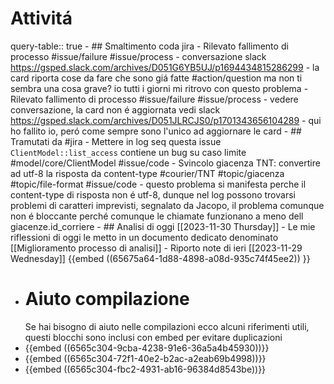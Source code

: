 # Attivitá
query-table:: true
	- ## Smaltimento coda jira
		- Rilevato fallimento di processo #issue/failure #issue/process
			- conversazione slack https://gsped.slack.com/archives/D051G6YB5UJ/p1694434815286299
			- la card riporta cose da fare che sono giá fatte #action/question ma non ti sembra una cosa grave? io tutti i giorni mi ritrovo con questo problema
		- Rilevato fallimento di processo #issue/failure #issue/process
			- vedere conversazione, la card non é aggiornata vedi slack https://gsped.slack.com/archives/D051JLRCJS0/p1701343656104289
			- qui ho fallito io, peró come sempre sono l'unico ad aggiornare le card
	- ## Tramutati da #jira
		- Mettere in log seq questa issue `ClientModel::list_access` contiene un bug su caso limite #model/core/ClientModel #issue/code
		- Svincolo giacenza TNT: convertire ad utf-8 la risposta da content-type #courier/TNT #topic/giacenza #topic/file-format #issue/code
			- questo problema si manifesta perche il content-type di risposta non é utf-8, dunque nel log possono trovarsi problemi di caratteri imprevisti, segnalato da Jacopo, il problema comunque non é bloccante perché comunque le chiamate funzionano a meno dell giacenze.id_corriere
	- ## Analisi di oggi [[2023-11-30 Thursday]]
		- Le mie riflessioni di oggi le metto in un documento dedicato denominato [[Miglioramento processo di analisi]]
		- Riporto note di ieri [[2023-11-29 Wednesday]]
		  {{embed ((65675a64-1d88-4898-a08d-935c74f45ee2)) }}
- # Aiuto compilazione
  Se hai bisogno di aiuto nelle compilazioni ecco alcuni riferimenti utili, questi blocchi sono inclusi con embed per evitare duplicazioni
- {{embed ((6565c304-9cba-4238-91e6-36a5a4b45930))}}
- {{embed ((6565c304-72f1-40e2-b2ac-a2eab69b4998))}}
- {{embed ((6565c304-fbc2-4931-ab16-96384d8543be))}}